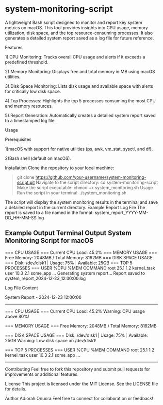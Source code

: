 # system-monitoring-script
A lightweight Bash script designed to monitor and report key system metrics on macOS. This tool provides insights into CPU usage, memory utilization, disk space, and the top resource-consuming processes. It also generates a detailed system report saved as a log file for future reference.

Features

1).CPU Monitoring: Tracks overall CPU usage and alerts if it exceeds a predefined threshold.

2).Memory Monitoring: Displays free and total memory in MB using macOS utilities.

3).Disk Space Monitoring: Lists disk usage and available space with alerts for critically low disk space.

4).Top Processes: Highlights the top 5 processes consuming the most CPU and memory resources.

5).Report Generation: Automatically creates a detailed system report saved to a timestamped log file.


Usage

Prerequisites

1)macOS with support for native utilities (ps, awk, vm_stat, sysctl, and df).

2)Bash shell (default on macOS).

Installation
Clone the repository to your local machine:
  > git clone https://github.com/your-username/system-monitoring-script.git
Navigate to the script directory:
  > cd system-monitoring-script
Make the script executable:
  > chmod +x system_monitoring.sh
Usage
Run the script in your terminal:
  >./system_monitoring.sh



The script will display the system monitoring results in the terminal and save a detailed report in the current directory.
Example Report Log File
The report is saved to a file named in the format:
system_report_YYYY-MM-DD_HH-MM-SS.log


Example Output
Terminal Output
System Monitoring Script for macOS
-----------------------------------
=== CPU USAGE ===
Current CPU Load: 45.2%
=== MEMORY USAGE ===
Free Memory: 2048MB / Total Memory: 8192MB
=== DISK SPACE USAGE ===
Disk: /dev/disk1 | Usage: 75% | Available: 25GB
=== TOP 5 PROCESSES ===
USER     %CPU    %MEM    COMMAND
root     25.1    1.2     kernel_task
user     10.3    2.1     some_app
...
Generating system report...
Report saved to system_report_2024-12-23_12:00:00.log

Log File Content

System Report - 2024-12-23 12:00:00
__________________________
=== CPU USAGE ===
Current CPU Load: 45.2%
Warning: CPU usage above 80%!

=== MEMORY USAGE ===
Free Memory: 2048MB / Total Memory: 8192MB

=== DISK SPACE USAGE ===
Disk: /dev/disk1 | Usage: 75% | Available: 25GB
Warning: Low disk space on /dev/disk1!

=== TOP 5 PROCESSES ===
USER     %CPU    %MEM    COMMAND
root     25.1    1.2     kernel_task
user     10.3    2.1     some_app
...
__________________________

Contributing
Feel free to fork this repository and submit pull requests for improvements or additional features.


License
This project is licensed under the MIT License. See the LICENSE file for details.

Author
Adiorah Onuora Feel free to connect for collaboration or feedback!

